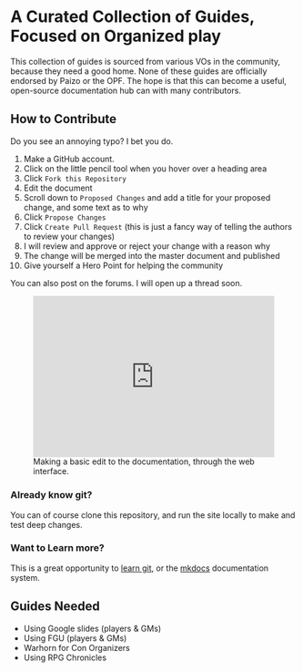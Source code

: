 # A Curated Collection of Guides, Focused on Organized play

This collection of guides is sourced from various VOs in the community, because they need a good home. None of these guides are officially endorsed by Paizo or the OPF. The hope is that this can become a useful, open-source documentation hub can with many contributors. 

## How to Contribute

Do you see an annoying typo? I bet you do. 

1. Make a GitHub account.
1. Click on the little pencil tool when you hover over a heading area
1. Click `Fork this Repository`
1. Edit the document
1. Scroll down to `Proposed Changes` and add a title for your proposed change, and some text as to why
1. Click `Propose Changes`
1. Click `Create Pull Request` (this is just a fancy way of telling the authors to review your changes)
1. I will review and approve or reject your change with a reason why
1. The change will be merged into the master document and published
1. Give yourself a Hero Point for helping the community

You can also post on the forums. I will open up a thread soon. 

<figure>
<div style='position:relative; padding-bottom:calc(56.25% + 44px)'><iframe src='https://gfycat.com/ifr/HeartfeltCheerfulHeifer?autoplay=0' frameborder='0' scrolling='no' width='100%' height='100%' style='position:absolute;top:0;left:0;' allowfullscreen></iframe></div>
<figcaption>Making a basic edit to the documentation, through the web interface.</figcaption>
</figure>

### Already know git? 

You can of course clone this repository, and run the site locally to make and test deep changes. 

### Want to Learn more?

This is a great opportunity to [learn git](https://lab.github.com/githubtraining/introduction-to-github), or the [mkdocs](https://www.mkdocs.org) documentation system. 

## Guides Needed
- Using Google slides (players & GMs)
- Using FGU (players & GMs)
- Warhorn for Con Organizers 
- Using RPG Chronicles

